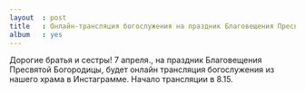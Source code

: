 ```yaml
---
layout  : post
title   : Онлайн-трансляция богослужения на праздник Благовещения Пресвятой Богородицы
album   : yes
---
```

Дорогие братья и сестры! 7 апреля., на праздник Благовещения Пресвятой Богородицы, будет онлайн трансляция богослужения из нашего храма в Инстаграмме. Начало трансляции в 8.15.
